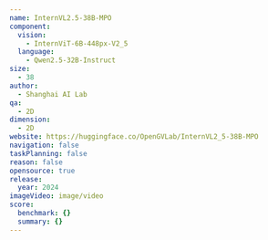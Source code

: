 ```yaml
---
name: InternVL2.5-38B-MPO
component:
  vision:
    - InternViT-6B-448px-V2_5
  language:
    - Qwen2.5-32B-Instruct
size:
  - 38
author:
  - Shanghai AI Lab
qa:
  - 2D
dimension:
  - 2D
website: https://huggingface.co/OpenGVLab/InternVL2_5-38B-MPO
navigation: false
taskPlanning: false
reason: false
opensource: true
release:
  year: 2024
imageVideo: image/video
score:
  benchmark: {}
  summary: {}
---
```

